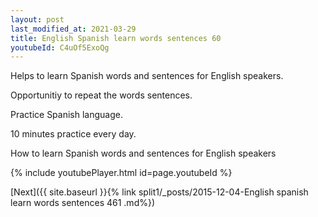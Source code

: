 ```yaml
---
layout: post
last_modified_at: 2021-03-29
title: English Spanish learn words sentences 60 
youtubeId: C4uOf5ExoQg
---
```

 
 
Helps to learn Spanish words and sentences for English speakers.

Opportunitiy to repeat the words sentences. 

Practice Spanish language. 
 
10 minutes practice every day. 
 
How to learn Spanish words and sentences for English speakers 
 
{% include youtubePlayer.html id=page.youtubeId %}
 
 
[Next]({{ site.baseurl }}{% link  split1/_posts/2015-12-04-English spanish learn words sentences 461 .md%})
 
